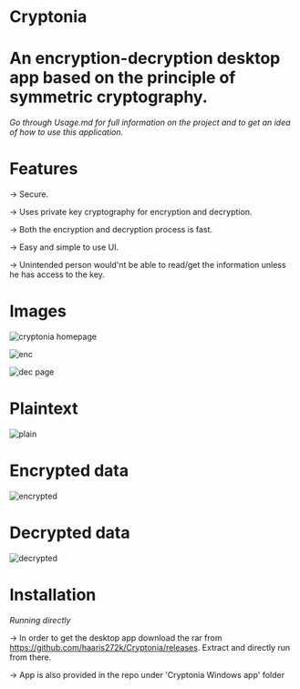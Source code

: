 # Cryptonia
 # An encryption-decryption desktop app based on the principle of symmetric cryptography.
 
 
 
 *Go through Usage.md for full information on the project and to get an idea of how to use this application.*
 
 # Features
 
 -> Secure.
 
 -> Uses private key cryptography for encryption and decryption.
 
 -> Both the encryption and decryption process is fast.
  
 -> Easy and simple to use UI.
 
 -> Unintended person would'nt be able to read/get the information unless he has access to the key.
   
 
 # Images
 
 ![cryptonia homepage](https://user-images.githubusercontent.com/89451392/132501459-8fdbf8d1-cae9-4b9c-ab8b-06cd24d8cc7c.png)
 
 
 ![enc](https://user-images.githubusercontent.com/89451392/132524212-42ae8f9c-23cb-4b5d-a332-6ce4b98e8380.png)

 
 ![dec page](https://user-images.githubusercontent.com/89451392/132501972-7518bdfb-e7dc-447d-8997-15dfb5c6454c.png)
 
 
  # Plaintext
    
   ![plain](https://user-images.githubusercontent.com/89451392/132502290-62de5022-9237-4f80-b7c6-9d480f89f70f.png)
    
  # Encrypted data
    
   ![encrypted](https://user-images.githubusercontent.com/89451392/132502376-15ab1d64-811c-48f9-ac7a-83e6bc9a1e98.png)
    
  # Decrypted data
    
   ![decrypted](https://user-images.githubusercontent.com/89451392/132502404-d2616dc5-7d41-4698-bb0e-9636fe0e0280.png)
   
   
  
# Installation
   
 *Running directly*
 
-> In order to get the desktop app download the rar from https://github.com/haaris272k/Cryptonia/releases. Extract and directly run from there.

-> App is also provided in the repo under 'Cryptonia Windows app' folder

